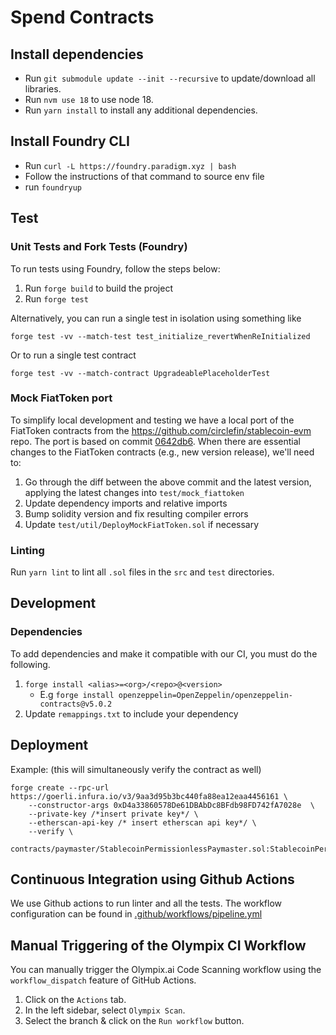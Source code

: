 # Spend Contracts

## Install dependencies

- Run `git submodule update --init --recursive` to update/download all libraries.
- Run `nvm use 18` to use node 18. 
- Run `yarn install` to install any additional dependencies.

## Install Foundry CLI

- Run `curl -L https://foundry.paradigm.xyz | bash`
- Follow the instructions of that command to source env file
- run `foundryup`

## Test

### Unit Tests and Fork Tests (Foundry)
To run tests using Foundry, follow the steps below:

1. Run `forge build` to build the project
2. Run `forge test`

Alternatively, you can run a single test in isolation using something like 
```agsl
forge test -vv --match-test test_initialize_revertWhenReInitialized
```

Or to run a single test contract
```agsl
forge test -vv --match-contract UpgradeablePlaceholderTest
```

### Mock FiatToken port

To simplify local development and testing we have a local port of the FiatToken contracts from the https://github.com/circlefin/stablecoin-evm repo. The port is based on commit [0642db6](https://github.com/circlefin/stablecoin-evm/commit/0642db65d656a51d4df21b8d03dd38124ad0e7b3). When there are essential changes to the FiatToken contracts (e.g., new version release), we'll need to:

1) Go through the diff between the above commit and the latest version, applying the latest changes into `test/mock_fiattoken`
2) Update dependency imports and relative imports
3) Bump solidity version and fix resulting compiler errors
4) Update `test/util/DeployMockFiatToken.sol` if necessary

### Linting

Run `yarn lint` to lint all `.sol` files in the `src` and `test` directories.

## Development

### Dependencies

To add dependencies and make it compatible with our CI, you must do the following.

1. `forge install <alias>=<org>/<repo>@<version>`
    - E.g `forge install openzeppelin=OpenZeppelin/openzeppelin-contracts@v5.0.2`
2. Update `remappings.txt` to include your dependency

## Deployment

Example: (this will simultaneously verify the contract as well)

```
forge create --rpc-url https://goerli.infura.io/v3/9aa3d95b3bc440fa88ea12eaa4456161 \
    --constructor-args 0xD4a33860578De61DBAbDc8BFdb98FD742fA7028e  \
    --private-key /*insert private key*/ \
    --etherscan-api-key /* insert etherscan api key*/ \
    --verify \
    contracts/paymaster/StablecoinPermissionlessPaymaster.sol:StablecoinPermissionlessPaymaster
```

## Continuous Integration using Github Actions

We use Github actions to run linter and all the tests. The workflow configuration can be found in [.github/workflows/pipeline.yml](.github/workflows/pipeline.yml)

## Manual Triggering of the Olympix CI Workflow
You can manually trigger the Olympix.ai Code Scanning workflow using the `workflow_dispatch` feature of GitHub Actions.
1. Click on the `Actions` tab.
2. In the left sidebar, select `Olympix Scan`.
3. Select the branch & click on the `Run workflow` button.

